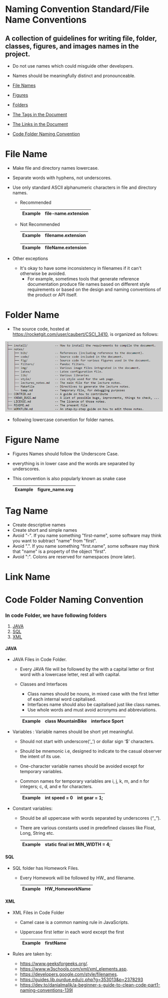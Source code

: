 #   Naming Convention Standard/File Name Conventions

## A collection of guidelines for writing file, folder, classes, figures, and images names in the project.

*   Do not use names which could misguide other developers.
*   Names should be meaningfully distinct and pronounceable.

  
  * [File Names](#file-name)
  * [Figures](#figure-name)
  * [Folders](#folder-name)
  * [The Tags in the Document](#tag-name)
  * [The Links in the Document](#link-name)
  * [Code Folder Naming Convention](#code-folder-naming-convention)


# File Name
*  Make file and directory names lowercase.
*  Separate words with hyphens, not underscores.
*  Use only standard ASCII alphanumeric characters in  file and directory names.

    * Recommended


        Example | file-name.extension |
       ---------|---------------------|
 
    * Not Recommended


        Example | filename.extension |
       ---------|--------------------|

         Example | fileName.extension |
        ---------|--------------------|

* Other exceptions
  
  * It's okay to have some inconsistency in filenames if it can't otherwise be avoided.
    * For example, sometimes tools that generate reference documentation produce file names based on different style requirements or based on the design and naming conventions of the product or API itself.

# Folder Name
*   The source code, hosted at <https://rocketgit.com/user/caubert/CSCI_3410>, is organized as follows:

![alt text](1.png "Logo Title Text 1")

* following lowercase convention for folder names.

# Figure Name

* Figures Names should follow the Underscore Case.
*  everything is in lower case and the words are separated by underscores.
*  This convention is also popularly known as snake case

    | Example    | figure_name.svg |
    | ---------- | --------------- |

# Tag Name

 * Create descriptive names 
 * Create short and simple names
 * Avoid "-". If you name something "first-name", some software may think you want to subtract "name" from "first".
 * Avoid ".". If you name something "first.name", some software may think that "name" is a property of the object "first".
 * Avoid ":". Colons are reserved for namespaces (more later).

# Link Name



# Code Folder Naming Convention

### In code Folder, we have following folders

1. [JAVA](#java)
2. [SQL](#sql)
3. [XML](#xml)

#### JAVA
* JAVA Files in Code Folder.
    * Every JAVA file will be followed by the with a capital letter or first word with a lowercase letter, rest all with capital.

    * Classes and Interfaces
        * Class names should be nouns, in mixed case with the first letter of each internal word capitalised. 
        * Interfaces name should also be capitalised just like class names.
        * Use whole words and must avoid acronyms and abbreviations.

         | Example     | class MountainBike | interface Sport |
         | ----------- | ----------- | ----------- |

* Variables : Variable names should be short yet meaningful.
    * Should not start with underscore(‘_’) or dollar sign ‘$’ characters.
    * Should be mnemonic i.e, designed to indicate to the casual observer the intent of its use.
    * One-character variable names should be avoided except for temporary variables.
    * Common names for temporary variables are i, j, k, m, and n for integers; c, d, and e for characters.

        | Example     |  int speed = 0 |  int gear = 1; |
        | ----------- | ----------- | ----------- |

* Constant variables: 
  * Should be all uppercase with words separated by underscores (“_”).
  * There are various constants used in predefined classes like Float, Long, String etc.

    | Example     |  static final int MIN_WIDTH = 4; |
    | ----------- | -------------------------------- |

#### SQL

* SQL folder has Homework Files.
    * Every Homework will be followed by HW_ and filename.

        | Example    | HW_HomeworkName |
        | -----------| --------------- |
#### XML
* XML Files in Code Folder
  * Camel case is a common naming rule in JavaScripts.
  * Uppercase first letter in each word except the first

    | Example     |  firstName |
    | ----------- | ---------- |




        
       























* Rules are taken by:
  *  https://www.geeksforgeeks.org/.
  *  https://www.w3schools.com/xml/xml_elements.asp.
  *  https://developers.google.com/style/filenames.
  *  https://guides.lib.purdue.edu/c.php?g=353013&p=2378293
  *  https://dev.to/danialmalik/a-beginner-s-guide-to-clean-code-part1-naming-conventions-139l
